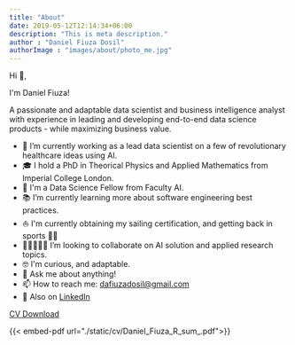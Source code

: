 ```yaml
---
title: "About"
date: 2019-05-12T12:14:34+06:00
description: "This is meta description."
author : "Daniel Fiuza Dosil"
authorImage : "images/about/photo_me.jpg"
---
```



Hi 👋, 

I'm Daniel Fiuza!

A passionate and adaptable data scientist and business intelligence analyst with experience in leading and developing end-to-end data science products - while maximizing business value. 

- 🦠 I’m currently working as a lead data scientist on a few of revolutionary healthcare ideas using AI.
- 🎓 I hold a PhD in Theorical Physics and Applied Mathematics from Imperial College London.
- 🚀 I'm a Data Science Fellow from Faculty AI.
- 📚 I’m currently learning more about software engineering best practices.
- ⛵ I'm currently obtaining my sailing certification, and getting back in sports 🏃‍♂️
- 🧑🏻‍🤝‍🧑🏾 I’m looking to collaborate on AI solution and applied research topics.
- 🤓 I'm curious, and adaptable.
- 💬 Ask me about anything!
- 📫 How to reach me: dafiuzadosil@gmail.com
- 👀 Also on [LinkedIn](https://www.linkedin.com/in/daniel-fiuza-dosil/)


[CV Download](https://github.com/Daniel-FD/Daniel-FD.github.io/blob/main/static/cv/Daniel_Fiuza_R_sum_.pdf)

{{< embed-pdf url="./static/cv/Daniel_Fiuza_R_sum_.pdf">}}

<!-- I have excellent analytical, coding, business acumen and problem-solving skills acquired during my educational, research and commercial period. I have developed great communication skills, and I can present complex topics in simple terms. I am very adaptable, creative and resilient. -->

